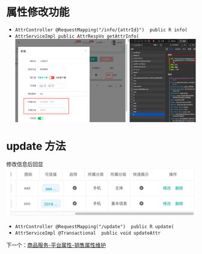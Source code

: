 # 属性修改功能
- `AttrController @RequestMapping("/info/{attrId}")  public R info(`
- `AttrServiceImpl public AttrRespVo getAttrInfo(`
![](BEFORE/附件/Pasted%20image%2020231128181416.png)

# update 方法
修改信息后回显
![](BEFORE/附件/Pasted%20image%2020231130131332.png)

- `AttrController @RequestMapping("/update")  public R update(`
- `AttrServiceImpl @Transactional  public void updateAttr`

下一个：[商品服务-平台属性-销售属性维护](课程&笔记/技术栈/尚硅谷/谷粒商城/步骤与问题/recources/商品服务-平台属性-销售属性维护.md)